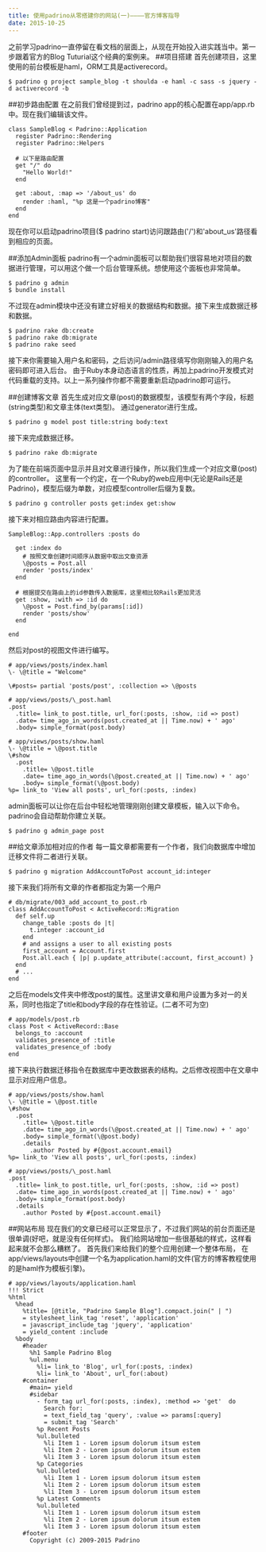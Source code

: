 ```yaml
---
title: 使用padrino从零搭建你的网站(一)————官方博客指导
date: 2015-10-25
---
```

之前学习padrino一直停留在看文档的层面上，从现在开始投入进实践当中。第一步跟着官方的Blog Tuturial这个经典的案例来。
##项目搭建
首先创建项目，这里使用的前台模板是haml，ORM工具是activerecord。
<pre><code>$ padrino g project sample_blog -t shoulda -e haml -c sass -s jquery -d activerecord -b
</code></pre>

##初步路由配置
在之前我们曾经提到过，padrino app的核心配置在app/app.rb中。现在我们编辑该文件。
<pre><code>class SampleBlog < Padrino::Application
  register Padrino::Rendering  
  register Padrino::Helpers

  # 以下是路由配置
  get "/" do
    "Hello World!"
  end

  get :about, :map => '/about_us' do
    render :haml, "%p 这是一个padrino博客"
  end
end
</code></pre>
现在你可以启动padrino项目($ padrino start)访问跟路由('/')和'about_us'路径看到相应的页面。

##添加Admin面板
padrino有一个admin面板可以帮助我们很容易地对项目的数据进行管理，可以用这个做一个后台管理系统。想使用这个面板也非常简单。
<pre><code>$ padrino g admin
$ bundle install
</code></pre>
不过现在admin模块中还没有建立好相关的数据结构和数据。接下来生成数据迁移和数据。
<pre><code>$ padrino rake db:create
$ padrino rake db:migrate
$ padrino rake seed
</code></pre>
接下来你需要输入用户名和密码，之后访问/admin路径填写你刚刚输入的用户名密码即可进入后台。
由于Ruby本身动态语言的性质，再加上padrino开发模式对代码重载的支持。以上一系列操作你都不需要重新启动padrino即可运行。

##创建博客文章
首先生成对应文章(post)的数据模型，该模型有两个字段，标题(string类型)和文章主体(text类型)。
通过generator进行生成。
<pre><code>$ padrino g model post title:string body:text
</code></pre>
接下来完成数据迁移。
<pre><code>$ padrino rake db:migrate
</code></pre>
为了能在前端页面中显示并且对文章进行操作，所以我们生成一个对应文章(post)的controller。
这里有一个约定，在一个Ruby的web应用中(无论是Rails还是Padrino)，模型后缀为单数，对应模型controller后缀为复数。
<pre><code>$ padrino g controller posts get:index get:show
</code></pre>
接下来对相应路由内容进行配置。
<pre><code>SampleBlog::App.controllers :posts do

  get :index do
    # 按照文章创建时间顺序从数据中取出文章资源
    \@posts = Post.all
    render 'posts/index'
  end

  # 根据提交在路由上的id参数传入数据库，这里相比较Rails更加灵活
  get :show, :with => :id do
    \@post = Post.find_by(params[:id])
    render 'posts/show'
  end

end
</code></pre>
然后对post的视图文件进行编写。
<pre><code># app/views/posts/index.haml
\- \@title = "Welcome"

\#posts= partial 'posts/post', :collection => \@posts
</code></pre>

<pre><code># app/views/posts/\_post.haml
.post
  .title= link_to post.title, url_for(:posts, :show, :id => post)
  .date= time_ago_in_words(post.created_at || Time.now) + ' ago'
  .body= simple_format(post.body)
</code></pre>

<pre><code># app/views/posts/show.haml
\- \@title = \@post.title
\#show
  .post
    .title= \@post.title
    .date= time_ago_in_words(\@post.created_at || Time.now) + ' ago'
    .body= simple_format(\@post.body)    
%p= link_to 'View all posts', url_for(:posts, :index)
</code></pre>
admin面板可以让你在后台中轻松地管理刚刚创建文章模板，输入以下命令。padrino会自动帮助你建立关联。
<pre><code>$ padrino g admin_page post
</code></pre>

##给文章添加相对应的作者
每一篇文章都需要有一个作者，我们向数据库中增加迁移文件将二者进行关联。
<pre><code>$ padrino g migration AddAccountToPost account_id:integer
</code></pre>
接下来我们将所有文章的作者都指定为第一个用户
<pre><code># db/migrate/003_add_account_to_post.rb
class AddAccountToPost < ActiveRecord::Migration
  def self.up
    change_table :posts do |t|
      t.integer :account_id
    end
    # and assigns a user to all existing posts
    first_account = Account.first
    Post.all.each { |p| p.update_attribute(:account, first_account) }
  end
  # ...
end
</code></pre>
之后在models文件夹中修改post的属性。这里讲文章和用户设置为多对一的关系，同时也指定了title和body字段的存在性验证。(二者不可为空)
<pre><code># app/models/post.rb
class Post < ActiveRecord::Base
  belongs_to :account
  validates_presence_of :title
  validates_presence_of :body
end
</code></pre>
接下来执行数据迁移指令在数据库中更改数据表的结构。之后修改视图中在文章中显示对应用户信息。
<pre><code># app/views/posts/show.haml
\- \@title = \@post.title
\#show
  .post
    .title= \@post.title
    .date= time_ago_in_words(\@post.created_at || Time.now) + ' ago'
    .body= simple_format(\@post.body)
    .details
      .author Posted by #{@post.account.email}
%p= link_to 'View all posts', url_for(:posts, :index)
</code></pre>
<pre><code># app/views/posts/\_post.haml
.post
  .title= link_to post.title, url_for(:posts, :show, :id => post)
  .date= time_ago_in_words(post.created_at || Time.now) + ' ago'
  .body= simple_format(post.body)
  .details
    .author Posted by #{post.account.email}
</code></pre>

##网站布局
现在我们的文章已经可以正常显示了，不过我们网站的前台页面还是很单调(好吧，就是没有任何样式)。
我们给网站增加一些很基础的样式，这样看起来就不会那么糟糕了。
首先我们来给我们的整个应用创建一个整体布局，
在app/views/layouts中创建一个名为application.haml的文件(官方的博客教程使用的是haml作为模板引擎)。
<pre><code># app/views/layouts/application.haml
!!! Strict
%html
  %head
    %title= [@title, "Padrino Sample Blog"].compact.join(" | ")
    = stylesheet_link_tag 'reset', 'application'
    = javascript_include_tag 'jquery', 'application'
    = yield_content :include
  %body
    #header
      %h1 Sample Padrino Blog
      %ul.menu
        %li= link_to 'Blog', url_for(:posts, :index)
        %li= link_to 'About', url_for(:about)
    #container
      #main= yield
      #sidebar
        - form_tag url_for(:posts, :index), :method => 'get'  do
          Search for:
          = text_field_tag 'query', :value => params[:query]
          = submit_tag 'Search'
        %p Recent Posts
        %ul.bulleted
          %li Item 1 - Lorem ipsum dolorum itsum estem
          %li Item 2 - Lorem ipsum dolorum itsum estem
          %li Item 3 - Lorem ipsum dolorum itsum estem
        %p Categories
        %ul.bulleted
          %li Item 1 - Lorem ipsum dolorum itsum estem
          %li Item 2 - Lorem ipsum dolorum itsum estem
          %li Item 3 - Lorem ipsum dolorum itsum estem
        %p Latest Comments
        %ul.bulleted
          %li Item 1 - Lorem ipsum dolorum itsum estem
          %li Item 2 - Lorem ipsum dolorum itsum estem
          %li Item 3 - Lorem ipsum dolorum itsum estem
    #footer
      Copyright (c) 2009-2015 Padrino
</code></pre>
